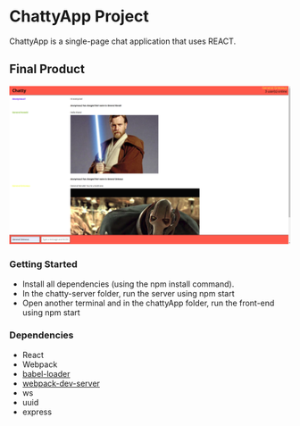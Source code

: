 # ChattyApp Project

ChattyApp is a single-page chat application that uses REACT.

## Final Product

!["Example of chat"](https://github.com/GabrielVaradi/ChattyApp/blob/master/docs/chat-example.png)


### Getting Started

- Install all dependencies (using the npm install command).
- In the chatty-server folder, run the server using npm start
- Open another terminal and in the chattyApp folder, run the front-end using npm start

### Dependencies

- React
- Webpack
- [babel-loader](https://github.com/babel/babel-loader)
- [webpack-dev-server](https://github.com/webpack/webpack-dev-server)
- ws
- uuid
- express

